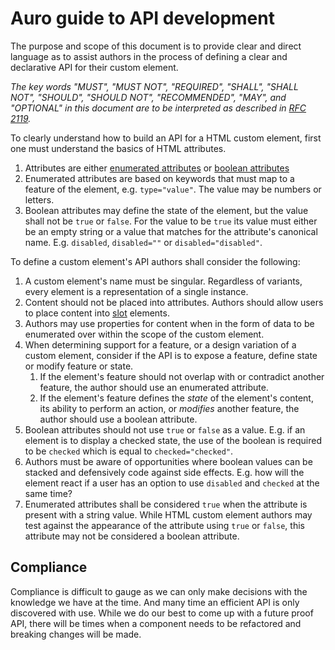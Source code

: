 # Auro guide to API development

The purpose and scope of this document is to provide clear and direct language as to assist authors in the process of defining a clear and declarative API for their custom element.

_The key words "MUST", "MUST NOT", "REQUIRED", "SHALL", "SHALL NOT", "SHOULD", "SHOULD NOT", "RECOMMENDED",  "MAY", and "OPTIONAL" in this document are to be interpreted as described in [RFC 2119](https://datatracker.ietf.org/doc/html/rfc2119)._

To clearly understand how to build an API for a HTML custom element, first one must understand the basics of HTML attributes.

1. Attributes are either [enumerated attributes](https://html.spec.whatwg.org/multipage/common-microsyntaxes.html#keywords-and-enumerated-attributes) or [boolean attributes](https://html.spec.whatwg.org/multipage/common-microsyntaxes.html#boolean-attributes)
1. Enumerated attributes are based on keywords that must map to a feature of the element, e.g. `type="value"`. The value may be numbers or letters.
1. Boolean attributes may define the state of the element, but the value shall not be `true` or `false`. For the value to be `true` its value must either be an empty string or a value that matches for the attribute's canonical name. E.g. `disabled`, `disabled=""` or `disabled="disabled"`.


To define a custom element's API authors shall consider the following:

1. A custom element's name must be singular. Regardless of variants, every element is a representation of a single instance.
1. Content should not be placed into attributes. Authors should allow users to place content into [slot](https://developer.mozilla.org/en-US/docs/Web/HTML/Element/slot) elements.
1. Authors may use properties for content when in the form of data to be enumerated over within the scope of the custom element.
1. When determining support for a feature, or a design variation of a custom element, consider if the API is to expose a feature, define state or modify feature or state.
	1. If the element's feature should not overlap with or contradict another feature, the author should use an enumerated attribute.
	1. If the element's feature defines the _state_ of the element's content, its ability to perform an action, or _modifies_ another feature, the author should use a boolean attribute.
1. Boolean attributes should not use `true` or `false` as a value. E.g. if an element is to display a checked state, the use of the boolean is required to be `checked` which is equal to `checked="checked"`.
  1. Authors must be aware of opportunities where boolean values can be stacked and defensively code against side effects. E.g. how will the element react if a user has an option to use `disabled` and `checked` at the same time?
  1. Enumerated attributes shall be considered `true` when the attribute is present with a string value. While HTML custom element authors may test against the appearance of the attribute using `true` or `false`, this attribute may not be considered a boolean attribute.

## Compliance

Compliance is difficult to gauge as we can only make decisions with the knowledge we have at the time. And many time an efficient API is only discovered with use. While we do our best to come up with a future proof API, there will be times when a component needs to be refactored and breaking changes will be made.
